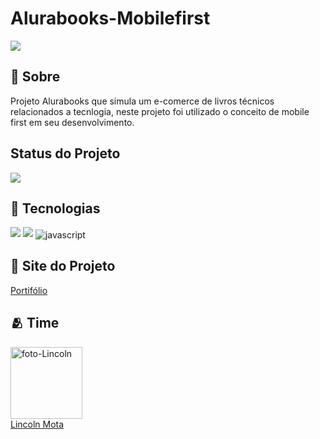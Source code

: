 
<h1>  Alurabooks-Mobilefirst </h1>

<img src="https://img.shields.io/github/license/LincolnMota07/Alurabooks-Mobilefirst">

<h2> 📜 Sobre</h2>
<p>Projeto Alurabooks que simula um e-comerce de livros técnicos relacionados a tecnlogia, neste projeto foi utilizado o conceito de mobile first em seu desenvolvimento.</p>

## Status do Projeto
<img src="https://img.shields.io/badge/STATUS-EM_DESENVOLVIMENTO-green">


## 🚀 Tecnologias
<div>
  <img src="https://img.shields.io/badge/HTML-239120?style=for-the-badge&logo=html5&logoColor=white">
  <img src="https://img.shields.io/badge/CSS-239120?&style=for-the-badge&logo=css3&logoColor=white">
   <img align="center" alt="javascript" src="https://img.shields.io/badge/JavaScript-323330?style=for-the-badge&logo=javascript&logoColor=F7DF1E">
</div>

## 🔗 Site do Projeto
<a href="https://portifolio-lincoln.vercel.app" target="_blank">Portifólio</a>


## 🫂 Time
<img src="https://avatars.githubusercontent.com/u/116844681?v=4" alt="foto-Lincoln" width=115><br><a href="https://github.com/LincolnMota07" target="_blank">Lincoln Mota</a>
